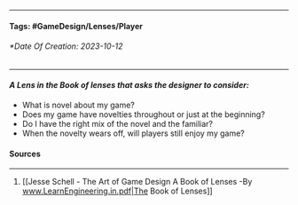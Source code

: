__________________________________________________________________________
#### **Tags:** #GameDesign/Lenses/Player
###### *Date Of Creation: 2023-10-12
__________________________________________________________________________

#### ***A Lens in the Book of lenses that asks the designer to consider:***
- What is novel about my game?
- Does my game have novelties throughout or just at the beginning?
- Do I have the right mix of the novel and the familiar?
- When the novelty wears off, will players still enjoy my game?
#### Sources
__________________________________________________________________________
1. [[Jesse Schell - The Art of Game Design A Book of Lenses -By www.LearnEngineering.in.pdf|The Book of Lenses]]
